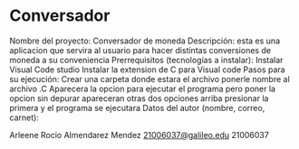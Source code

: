 # Conversador

Nombre del proyecto:   Conversador de moneda
Descripción: esta es una aplicacion que servira al usuario para hacer distintas conversiones de moneda a su conveniencia
Prerrequisitos (tecnologías a instalar): Instalar Visual Code studio
Instalar la extension de C para Visual code
Pasos para su ejecución: Crear una carpeta donde estara el archivo
ponerle nombre al archivo .C
Aparecera la opcion para ejecutar el programa
pero poner la opcion sin depurar
apareceran otras dos opciones arriba presionar la primera
y el programa se ejecutara
Datos del autor (nombre, correo, carnet):

Arleene Rocio Almendarez Mendez
21006037@galileo.edu
21006037

